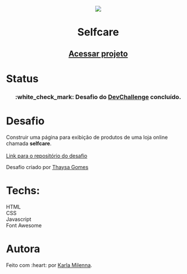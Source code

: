 <p align="center">
  <img src="assets/gif-do-desafio.gif">
  <h1 align="center">Selfcare</h1>
  
  <h2 align="center"><a href="https://selfcare-shop.netlify.app/" target="_blank">Acessar projeto</a></h2>

# Status
  <h3 align="center">
    :white_check_mark: Desafio do <a href="https://devchallenge.now.sh/">DevChallenge</a> concluído.
  </h3>
</p>

# Desafio
Construir uma página para exibição de produtos de uma loja online chamada <strong>selfcare</strong>. <br><br>
<a href="https://github.com/thaysagomes/selfcare">Link para o repositório do desafio</a>

<p>Desafio criado por <a href="https://github.com/thaysagomes">Thaysa Gomes</a></p>

# Techs: 
HTML<br>
CSS<br>
Javascript<br>
Font Awesome

# Autora

<p>Feito com :heart: por <a href="https://github.com/kamilenna">Karla Milenna</a>.

